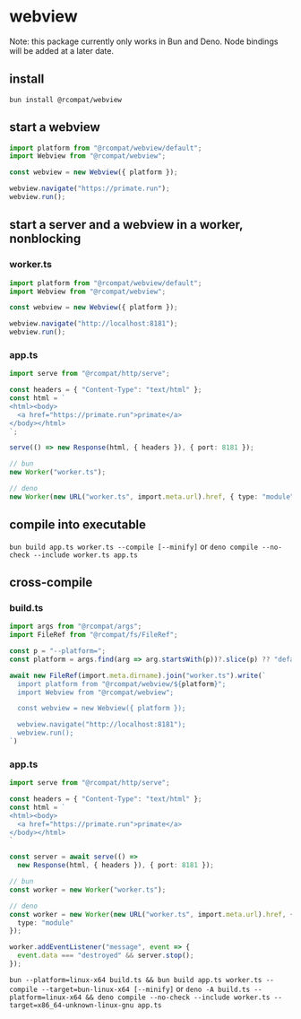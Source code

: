 # webview

Note: this package currently only works in Bun and Deno. Node bindings will be
added at a later date.

## install

`bun install @rcompat/webview`

## start a webview
```ts
import platform from "@rcompat/webview/default";
import Webview from "@rcompat/webview";

const webview = new Webview({ platform });

webview.navigate("https://primate.run");
webview.run();
```
## start a server and a webview in a worker, nonblocking
### worker.ts
```ts
import platform from "@rcompat/webview/default";
import Webview from "@rcompat/webview";

const webview = new Webview({ platform });

webview.navigate("http://localhost:8181");
webview.run();
```

### app.ts
```ts
import serve from "@rcompat/http/serve";

const headers = { "Content-Type": "text/html" };
const html = `
<html><body>
  <a href="https://primate.run">primate</a>
</body></html>
`;

serve(() => new Response(html, { headers }), { port: 8181 });

// bun
new Worker("worker.ts");

// deno
new Worker(new URL("worker.ts", import.meta.url).href, { type: "module" });
```

## compile into executable

`bun build app.ts worker.ts --compile [--minify]`
or
`deno compile --no-check --include worker.ts app.ts`

## cross-compile
### build.ts
```ts
import args from "@rcompat/args";
import FileRef from "@rcompat/fs/FileRef";

const p = "--platform=";
const platform = args.find(arg => arg.startsWith(p))?.slice(p) ?? "default";

await new FileRef(import.meta.dirname).join("worker.ts").write(`
  import platform from "@rcompat/webview/${platform}";
  import Webview from "@rcompat/webview";

  const webview = new Webview({ platform });

  webview.navigate("http://localhost:8181");
  webview.run();
`)
```
### app.ts
```ts
import serve from "@rcompat/http/serve";

const headers = { "Content-Type": "text/html" };
const html = `
<html><body>
  <a href="https://primate.run">primate</a>
</body></html>
`

const server = await serve(() =>
  new Response(html, { headers }), { port: 8181 });

// bun
const worker = new Worker("worker.ts");

// deno
const worker = new Worker(new URL("worker.ts", import.meta.url).href, {
  type: "module"
});

worker.addEventListener("message", event => {
  event.data === "destroyed" && server.stop();
});
```

`bun --platform=linux-x64 build.ts && bun build app.ts worker.ts --compile --target=bun-linux-x64 [--minify]`
or
`deno -A build.ts --platform=linux-x64 && deno compile --no-check --include worker.ts --target=x86_64-unknown-linux-gnu app.ts`
